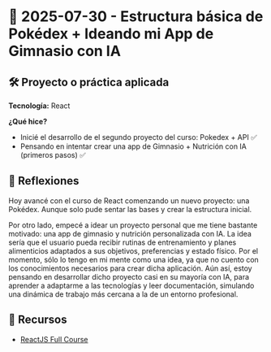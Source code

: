 # 📅 2025-07-30 - Estructura básica de Pokédex + Ideando mi App de Gimnasio con IA

## 🛠️ Proyecto o práctica aplicada

**Tecnología:** React

**¿Qué hice?**

- Inicié el desarrollo de el segundo proyecto del curso: Pokedex + API ✅
- Pensando en intentar crear una app de Gimnasio + Nutrición con IA (primeros pasos) ✅


## 💭 Reflexiones

Hoy avancé con el curso de React comenzando un nuevo proyecto: una Pokédex. Aunque solo pude sentar las bases y crear la estructura inicial.

Por otro lado, empecé a idear un proyecto personal que me tiene bastante motivado: una app de gimnasio y nutrición personalizada con IA. La idea sería que el usuario pueda recibir rutinas de entrenamiento y planes alimenticios adaptados a sus objetivos, preferencias y estado físico. Por el momento, sólo lo tengo en mi mente como una idea, ya que no cuento con los conocimientos necesarios para crear dicha aplicación. Aún así, estoy pensando en desarrollar dicho proyecto casi en su mayoría con IA, para aprender a adaptarme a las tecnologías y leer documentación, simulando una dinámica de trabajo más cercana a la de un entorno profesional.

## 🔗 Recursos
- [ReactJS Full Course](https://www.youtube.com/watch?v=iKpkVKubvKk&t=5224s)

